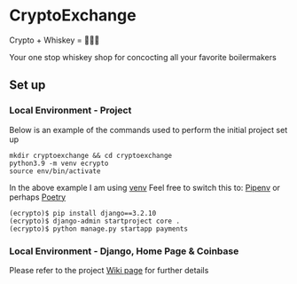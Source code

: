 # CryptoExchange

Crypto + Whiskey = 🚀🚀🚀

Your one stop whiskey shop for concocting all your favorite boilermakers


## Set up

### Local Environment - Project

Below is an example of the commands used to perform the initial project set up

```shell
mkdir cryptoexchange && cd cryptoexchange
python3.9 -m venv ecrypto
source env/bin/activate
```

In the above example I am using [venv](https://docs.python.org/3/library/venv.html#module-venv)
Feel free to switch this to: [Pipenv](https://pipenv.pypa.io/en/latest/) or perhaps [Poetry](https://python-poetry.org/)

```shell
(ecrypto)$ pip install django==3.2.10
(ecrypto)$ django-admin startproject core .
(ecrypto)$ python manage.py startapp payments
```

### Local Environment - Django, Home Page & Coinbase

Please refer to the project [Wiki page](https://github.com/endk17/cryptoexchange/wiki) for further details
